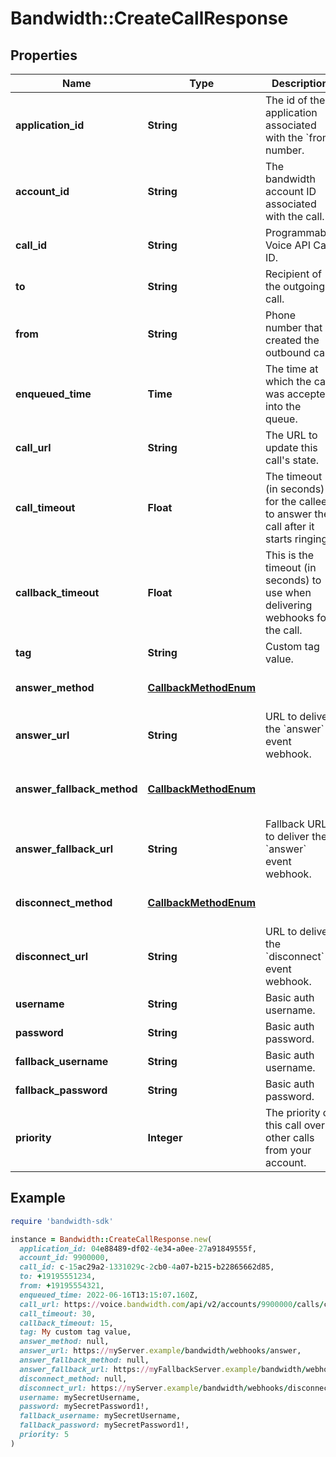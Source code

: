 # Bandwidth::CreateCallResponse

## Properties

| Name | Type | Description | Notes |
| ---- | ---- | ----------- | ----- |
| **application_id** | **String** | The id of the application associated with the &#x60;from&#x60; number. |  |
| **account_id** | **String** | The bandwidth account ID associated with the call. |  |
| **call_id** | **String** | Programmable Voice API Call ID. |  |
| **to** | **String** | Recipient of the outgoing call. |  |
| **from** | **String** | Phone number that created the outbound call. |  |
| **enqueued_time** | **Time** | The time at which the call was accepted into the queue. | [optional] |
| **call_url** | **String** | The URL to update this call&#39;s state. |  |
| **call_timeout** | **Float** | The timeout (in seconds) for the callee to answer the call after it starts ringing. | [optional] |
| **callback_timeout** | **Float** | This is the timeout (in seconds) to use when delivering webhooks for the call. | [optional] |
| **tag** | **String** | Custom tag value. | [optional] |
| **answer_method** | [**CallbackMethodEnum**](CallbackMethodEnum.md) |  | [default to &#39;POST&#39;] |
| **answer_url** | **String** | URL to deliver the &#x60;answer&#x60; event webhook. |  |
| **answer_fallback_method** | [**CallbackMethodEnum**](CallbackMethodEnum.md) |  | [optional][default to &#39;POST&#39;] |
| **answer_fallback_url** | **String** | Fallback URL to deliver the &#x60;answer&#x60; event webhook. | [optional] |
| **disconnect_method** | [**CallbackMethodEnum**](CallbackMethodEnum.md) |  | [default to &#39;POST&#39;] |
| **disconnect_url** | **String** | URL to deliver the &#x60;disconnect&#x60; event webhook. | [optional] |
| **username** | **String** | Basic auth username. | [optional] |
| **password** | **String** | Basic auth password. | [optional] |
| **fallback_username** | **String** | Basic auth username. | [optional] |
| **fallback_password** | **String** | Basic auth password. | [optional] |
| **priority** | **Integer** | The priority of this call over other calls from your account. | [optional] |

## Example

```ruby
require 'bandwidth-sdk'

instance = Bandwidth::CreateCallResponse.new(
  application_id: 04e88489-df02-4e34-a0ee-27a91849555f,
  account_id: 9900000,
  call_id: c-15ac29a2-1331029c-2cb0-4a07-b215-b22865662d85,
  to: +19195551234,
  from: +19195554321,
  enqueued_time: 2022-06-16T13:15:07.160Z,
  call_url: https://voice.bandwidth.com/api/v2/accounts/9900000/calls/c-15ac29a2-1331029c-2cb0-4a07-b215-b22865662d85,
  call_timeout: 30,
  callback_timeout: 15,
  tag: My custom tag value,
  answer_method: null,
  answer_url: https://myServer.example/bandwidth/webhooks/answer,
  answer_fallback_method: null,
  answer_fallback_url: https://myFallbackServer.example/bandwidth/webhooks/answer,
  disconnect_method: null,
  disconnect_url: https://myServer.example/bandwidth/webhooks/disconnect,
  username: mySecretUsername,
  password: mySecretPassword1!,
  fallback_username: mySecretUsername,
  fallback_password: mySecretPassword1!,
  priority: 5
)
```

